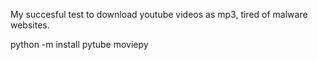 My succesful test to download youtube videos as mp3, tired of malware websites.

python -m install pytube moviepy